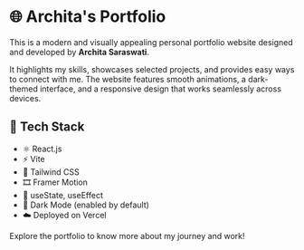 # 🌐 Archita's Portfolio

This is a modern and visually appealing personal portfolio website designed and developed by **Archita Saraswati**.

It highlights my skills, showcases selected projects, and provides easy ways to connect with me. The website features smooth animations, a dark-themed interface, and a responsive design that works seamlessly across devices.

## 🚀 Tech Stack

- ⚛️ React.js
- ⚡ Vite
- 🎨 Tailwind CSS
- 🎞️ Framer Motion
- 🧠 useState, useEffect
- 🌙 Dark Mode (enabled by default)
- ☁️ Deployed on Vercel


Explore the portfolio to know more about my journey and work!
